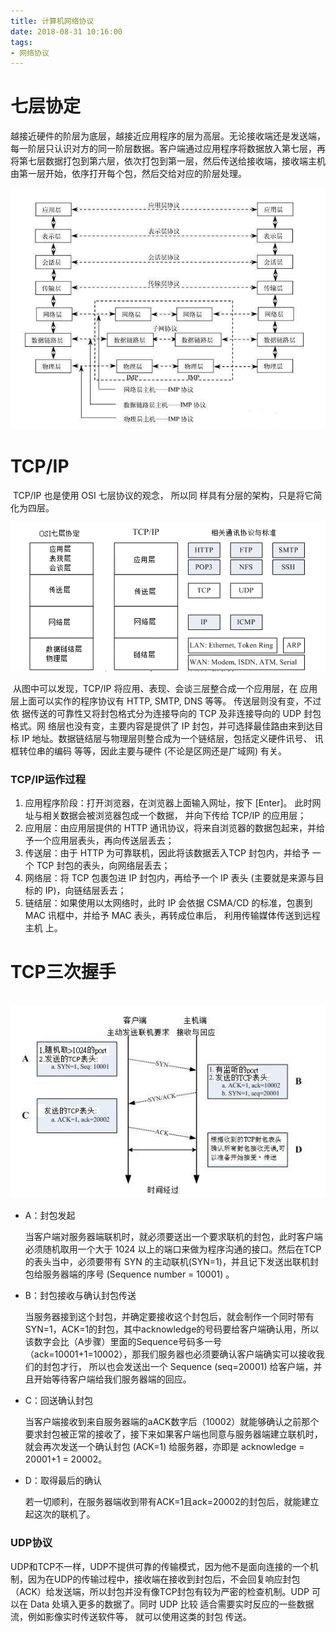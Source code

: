 ```yaml
---
title: 计算机网络协议
date: 2018-08-31 10:16:00
tags:
- 网络协议
---
```


# 七层协定

​	越接近硬件的阶层为底层，越接近应用程序的层为高层。无论接收端还是发送端，每一阶层只认识对方的同一阶层数据。客户端通过应用程序将数据放入第七层，再将第七层数据打包到第六层，依次打包到第一层，然后传送给接收端，接收端主机由第一层开始，依序打开每个包，然后交给对应的阶层处理。

![OSI 七层协议数据的传递方式](https://raw.githubusercontent.com/lgsdaredevil/myblog/resource-myblog/source/favicons/article/OSI%20%E4%B8%83%E5%B1%82%E5%8D%8F%E8%AE%AE%E6%95%B0%E6%8D%AE%E7%9A%84%E4%BC%A0%E9%80%92%E6%96%B9%E5%BC%8F.png)

# TCP/IP    

​	TCP/IP 也是使用 OSI 七层协议的观念， 所以同 样具有分层的架构，只是将它简化为四层。

![OSI 与 TCP/IP 协议之相关性    ](https://raw.githubusercontent.com/lgsdaredevil/myblog/resource-myblog/source/favicons/article/osi%20%E4%B8%8E%20tcpip%20%E5%8D%8F%E8%AE%AE%E4%B9%8B%E7%9B%B8%E5%85%B3%E6%80%A7.png)

​	从图中可以发现，TCP/IP 将应用、表现、会谈三层整合成一个应用层，在 应用层上面可以实作的程序协议有 HTTP, SMTP, DNS 等等。 传送层则没有变，不过依 据传送的可靠性又将封包格式分为连接导向的 TCP 及非连接导向的 UDP 封包格式。网 络层也没有变，主要内容是提供了 IP 封包，并可选择最佳路由来到达目标 IP 地址。数据链结层与物理层则整合成为一个链结层，包括定义硬件讯号、 讯框转位串的编码 等等，因此主要与硬件 (不论是区网还是广域网) 有关。

### TCP/IP运作过程

1. 应用程序阶段：打开浏览器，在浏览器上面输入网址，按下 [Enter]。 此时网址与相关数据会被浏览器包成一个数据， 并向下传给 TCP/IP 的应用层；
2. 应用层：由应用层提供的 HTTP 通讯协议，将来自浏览器的数据包起来，并给予一个应用层表头，再向传送层丢去；
3. 传送层：由于 HTTP 为可靠联机，因此将该数据丢入TCP 封包内，并给予 一个 TCP 封包的表头，向网络层丢去；
4. 网络层：将 TCP 包裹包进 IP 封包内，再给予一个 IP 表头 (主要就是来源与目标的 IP)，向链结层丢去；
5. 链结层：如果使用以太网络时，此时 IP 会依据 CSMA/CD 的标准，包裹到 MAC 讯框中，并给予 MAC 表头，再转成位串后， 利用传输媒体传送到远程主机 上。 

# TCP三次握手

​	![三向交握之封包连接模式](https://raw.githubusercontent.com/lgsdaredevil/myblog/resource-myblog/source/favicons/article/%E4%B8%89%E5%90%91%E4%BA%A4%E6%8F%A1%E4%B9%8B%E5%B0%81%E5%8C%85%E8%BF%9E%E6%8E%A5%E6%A8%A1%E5%BC%8F.png)



* A：封包发起

   当客户端对服务器端联机时，就必须要送出一个要求联机的封包，此时客户端必须随机取用一个大于 1024 以上的端口来做为程序沟通的接口。然后在TCP 的表头当中，必须要带有 SYN 的主动联机(SYN=1)，并且记下发送出联机封包给服务器端的序号 (Sequence number = 10001) 。

* B：封包接收与确认封包传送

  当服务器接到这个封包，并确定要接收这个封包后，就会制作一个同时带有SYN=1，ACK=1的封包，其中acknowledge的号码要给客户端确认用，所以该数字会比（A步骤）里面的Sequence号码多一号（ack=10001+1=10002），那我们服务器也必须要确认客户端确实可以接收我们的封包才行， 所以也会发送出一个 Sequence (seq=20001) 给客户端，并且开始等待客户端给我们服务器端的回应。

* C：回送确认封包

  当客户端接收到来自服务器端的aACK数字后（10002）就能够确认之前那个要求封包被正常的接收了，接下来如果客户端也同意与服务器端建立联机时，就会再次发送一个确认封包 (ACK=1) 给服务器，亦即是 acknowledge = 20001+1 = 20002。

* D：取得最后的确认

  若一切顺利，在服务器端收到带有ACK=1且ack=20002的封包后，就能建立起这次的联机了。

### UDP协议

​	UDP和TCP不一样，UDP不提供可靠的传输模式，因为他不是面向连接的一个机制，因为在UDP的传输过程中，接收端在接收到封包后，不会回复响应封包（ACK）给发送端，所以封包并没有像TCP封包有较为严密的检查机制。UDP 可以在 Data 处填入更多的数据了。同时 UDP 比较 适合需要实时反应的一些数据流，例如影像实时传送软件等， 就可以使用这类的封包 传送。    